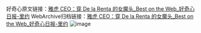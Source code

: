 好奇心原文链接：[雅虎 CEO：穿 De la Renta 的女魔头_Best on the Web_好奇心日报-里约](https://www.qdaily.com/articles/5044.html)
WebArchive归档链接：[雅虎 CEO：穿 De la Renta 的女魔头_Best on the Web_好奇心日报-里约](http://web.archive.org/web/20190623163736/https://www.qdaily.com/articles/5044.html)
![image](http://ww3.sinaimg.cn/large/007d5XDply1g3wcre85v9j30u023q1kx)